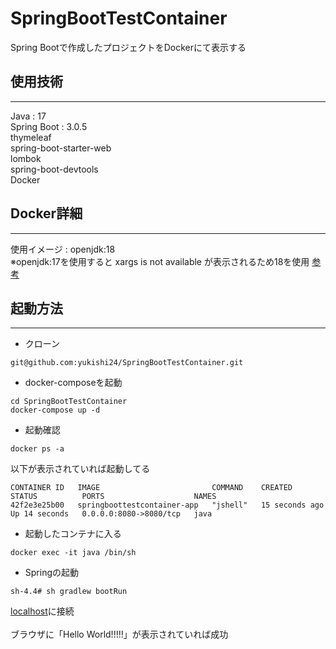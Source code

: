# SpringBootTestContainer
Spring Bootで作成したプロジェクトをDockerにて表示する

## 使用技術
---
Java : 17 <br>
Spring Boot : 3.0.5 <br>
thymeleaf<br>
spring-boot-starter-web<br>
lombok<br>
spring-boot-devtools<br>
Docker<br>
## Docker詳細
---
使用イメージ : openjdk:18 <br>
※openjdk:17を使用すると xargs is not available が表示されるため18を使用 [参考](https://teratail.com/questions/q2cqw5zi4l49me)
## 起動方法
---
- クローン
```
git@github.com:yukishi24/SpringBootTestContainer.git
```

- docker-composeを起動
```
cd SpringBootTestContainer
docker-compose up -d
```

- 起動確認
```
docker ps -a
```

以下が表示されていれば起動してる
```
CONTAINER ID   IMAGE                         COMMAND    CREATED          STATUS          PORTS                    NAMES
42f2e3e25b00   springboottestcontainer-app   "jshell"   15 seconds ago   Up 14 seconds   0.0.0.0:8080->8080/tcp   java
```
- 起動したコンテナに入る
```
docker exec -it java /bin/sh
```
- Springの起動
```
sh-4.4# sh gradlew bootRun
```

[localhost](http://localhost:8080)に接続<br>
<br>
ブラウザに「Hello World!!!!!」が表示されていれば成功
